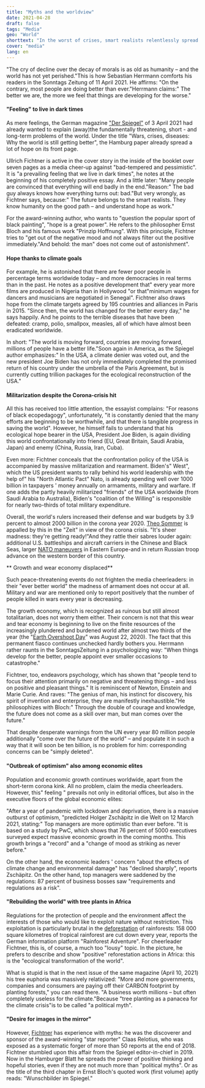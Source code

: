```yaml
---
title: "Myths and the worldview"
date: 2021-04-28
draft: false
tags: "Media"
geo: "World"
shorttext: "In the worst of crises, smart realists relentlessly spread new hope. Her tricks: fade out, deny, fluff."
cover: "media"
lang: en
---
```


"The cry of decline over the decay of morals is as old as humanity – and the world has not yet perished."This is how Sebastian Herrmann comforts his readers in the Sonntags Zeitung of 11 April 2021.  He affirms: "On the contrary, most people are doing better than ever."Herrmann claims:" The better we are, the more we feel that things are developing for the worse."

#### "Feeling" to live in dark times

As mere feelings, the German magazine ["Der Spiegel"](https://www.spiegel.de/psychologie/das-prinzip-hoffnung-das-rezept-fuer-die-zukunft-ist-smarter-realismus-a-6c1c267b-0002-0001-0000-000176982959 "Warum die Welt trotzdem immer besser wird") of 3 April 2021 had already wanted to explain (away)the fundamentally threatening, short - and long-term problems of the world.  Under the title "Wars, crises, diseases: Why the world is still getting better", the Hamburg paper already spread a lot of hope on its front page.

Ullrich Fichtner is active in the cover story in the inside of the booklet over seven pages as a media cheer-up against "bad-tempered and pessimistic". It is "a prevailing feeling that we live in dark times", he notes at the beginning of his completely positive essay. And a little later: "Many people are convinced that everything will end badly in the end."Reason:" The bad guy always knows how everything turns out: bad."But very wrongly, as Fichtner says, because:" The future belongs to the smart realists. They know humanity on the good path – and understand hope as work."

For the award-winning author, who wants to "question the popular sport of black painting", "hope is a great power". He refers to the philosopher Ernst Bloch and his famous work "Prinzip Hoffnung". With this principle, Fichtner tries to "get out of the negative mood and not always filter out the positive immediately."And behold: the man" does not come out of astonishment".

#### Hope thanks to climate goals

For example, he is astonished that there are fewer poor people in percentage terms worldwide today – and more democracies in real terms than in the past. He notes as a positive development that" every year more films are produced in Nigeria than in Hollywood "or that"minimum wages for dancers and musicians are negotiated in Senegal". Fichtner also draws hope from the climate targets agreed by 195 countries and alliances in Paris in 2015. "Since then, the world has changed for the better every day," he says happily. And he points to the terrible diseases that have been defeated: cramp, polio, smallpox, measles, all of which have almost been eradicated worldwide.

In short: "The world is moving forward, countries are moving forward, millions of people have a better life."Soon again in America, as the Spiegel author emphasizes:" In the USA, a climate denier was voted out, and the new president Joe Biden has not only immediately completed the promised return of his country under the umbrella of the Paris Agreement, but is currently cutting trillion packages for the ecological reconstruction of the USA."

#### Militarization despite the Corona-crisis hit

All this has received too little attention, the essayist complains: "For reasons of black ecopedagogy", unfortunately, "it is constantly denied that the many efforts are beginning to be worthwhile, and that there is tangible progress in saving the world". However, he himself fails to understand that his ecological hope bearer in the USA, President Joe Biden, is again dividing this world confrontationally into friend (EU, Great Britain, Saudi Arabia, Japan) and enemy (China, Russia, Iran, Cuba).

Even more: Fichtner conceals that the confrontation policy of the USA is accompanied by massive militarization and rearmament. Biden's" West", which the US president wants to rally behind his world leadership with the help of" his "North Atlantic Pact" Nato, is already spending well over 1000 billion in taxpayers ' money annually on armaments, military and warfare. If one adds the partly heavily militarized "friends" of the USA worldwide (from Saudi Arabia to Australia), Biden's "coalition of the Willing" is responsible for nearly two-thirds of total military expenditure.  

Overall, the world's rulers increased their defense and war budgets by 3.9 percent to almost 2000 billion in the corona year 2020. [Theo Sommer](https://www.zeit.de/politik/ausland/2021-03/militaerausgaben-corona-usa-china-russland-europa-verteidigung-weltpolitik-5vor8 "Die Welt könnte etwas weniger irre werden") is appalled by this in the "Zeit" in view of the corona crisis. "It's sheer madness: they're getting ready!"And they rattle their sabres louder again: additional U.S. battleships and aircraft carriers in the Chinese and Black Seas, larger [NATO maneuvers](https://silviosiefke.com/blog/2021/04/20/the-goebbels-machine-is-running/ "The Goebbels machine is running") in Eastern Europe-and in return Russian troop advance on the western border of this country.

** Growth and wear economy displaced**

Such peace-threatening events do not frighten the media cheerleaders: in their "ever better world" the madness of armament does not occur at all. Military and war are mentioned only to report positively that the number of people killed in wars every year is decreasing.

The growth economy, which is recognized as ruinous but still almost totalitarian, does not worry them either. Their concern is not that this wear and tear economy is beginning to live on the finite resources of the increasingly plundered and burdened world after almost two thirds of the year (the "[Earth Overshoot Day](https://www.umweltbundesamt.de/themen/earth-overshoot-day-2020-ressourcenbudget "Earth Overshoot Day 2020: Ressourcenbudget verbraucht")" was August 22, 2020). The fact that this permanent fiasco continues unchecked hardly bothers you. Herrmann rather raunts in the SonntagsZeitung in a psychologizing way: "When things develop for the better, people appoint ever smaller occasions to catastrophe."

Fichtner, too, endeavors psychology, which has shown that "people tend to focus their attention primarily on negative and threatening things – and less on positive and pleasant things." It is reminiscent of Newton, Einstein and Marie Curie. And raves: "The genius of man, his instinct for discovery, his spirit of invention and enterprise, they are manifestly inexhaustible."He philosophizes with Bloch:" Through the double of courage and knowledge, the future does not come as a skill over man, but man comes over the future."

That despite desperate warnings from the UN every year 80 million people additionally "come over the future of the world" – and populate it in such a way that it will soon be ten billion, is no problem for him: corresponding concerns can be "simply deleted".

#### "Outbreak of optimism" also among economic elites

Population and economic growth continues worldwide, apart from the short-term corona kink. All no problem, claim the media cheerleaders. However, this" feeling " prevails not only in editorial offices, but also in the executive floors of the global economic elites:

"After a year of pandemic with lockdown and deprivation, there is a massive outburst of optimism, "predicted Holger Zschäpitz in die Welt on 12 March 2021, stating:" Top managers are more optimistic than ever before. "It is based on a study by PwC, which shows that 76 percent of 5000 executives surveyed expect massive economic growth in the coming months. This growth brings a "record" and a "change of mood as striking as never before."

On the other hand, the economic leaders ' concern "about the effects of climate change and environmental damage" has "declined sharply", reports Zschäpitz. On the other hand, top managers were saddened by the regulations: 87 percent of business bosses saw "requirements and regulations as a risk". 

#### "Rebuilding the world" with tree plants in Africa

Regulations for the protection of people and the environment affect the interests of those who would like to exploit nature without restriction. This exploitation is particularly brutal in the [deforestation](https://www.abenteuer-regenwald.de/wissen/abholzung "Der Regenwald wird zerstört") of rainforests: 158 000 square kilometres of tropical rainforest are cut down every year, reports the German information platform "Rainforest Adventure". For cheerleader Fichtner, this is, of course, a much too "lousy" topic. In the picture, he prefers to describe and show "positive" reforestation actions in Africa: this is the "ecological transformation of the world".

What is stupid is that in the next issue of the same magazine (April 10, 2021) his tree euphoria was massively relativized: "More and more governments, companies and consumers are paying off their CARBON footprint by planting forests," you can read there.  "A business worth millions – but often completely useless for the climate."Because "tree planting as a panacea for the climate crisis"is to be called "a political myth".

#### "Desire for images in the mirror"

However, [Fichtner](https://www.welt.de/wirtschaft/article200294560/Relotius-Affaere-Ungeloeste-Konflikte-beim-Spiegel.html "Ich fürchte, der Spiegel hat seinen Wesenskern verloren") has experience with myths: he was the discoverer and sponsor of the award-winning "star reporter" Claas Relotius, who was exposed as a systematic forger of more than 50 reports at the end of 2018. Fichtner stumbled upon this affair from the Spiegel editor-in-chief in 2019. Now in the Hamburger Blatt he spreads the power of positive thinking and hopeful stories, even if they are not much more than "political myths". Or as the title of the third chapter in Ernst Bloch's quoted work (first volume) aptly reads: "Wunschbilder im Spiegel."
